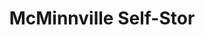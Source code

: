---
title: "McMinnville Self-Stor"
url: /mcminnville/mcminnville-self-stor/
shop: storage rental
---